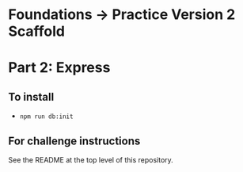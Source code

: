 # Foundations -> Practice Version 2 Scaffold

# Part 2: Express

## To install

* `npm run db:init`

## For challenge instructions

See the README at the top level of this repository.
